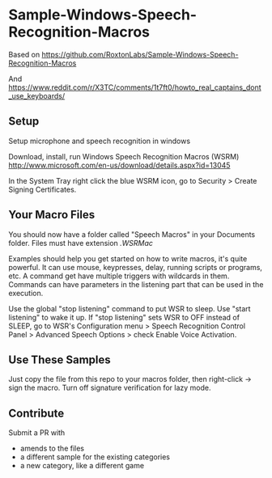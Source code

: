# Sample-Windows-Speech-Recognition-Macros

Based on
<https://github.com/RoxtonLabs/Sample-Windows-Speech-Recognition-Macros>

And
<https://www.reddit.com/r/X3TC/comments/1t7ft0/howto_real_captains_dont_use_keyboards/>

## Setup

Setup microphone and speech recognition in windows

Download, install, run Windows Speech Recognition Macros (WSRM) <http://www.microsoft.com/en-us/download/details.aspx?id=13045>

In the System Tray right click the blue WSRM icon, go to Security > Create Signing Certificates.

## Your Macro Files

You should now have a folder called "Speech Macros" in your Documents folder. Files must have extension *.WSRMac*

Examples should help you get started on how to write macros, it's quite powerful.
It can use mouse, keypresses, delay, running scripts or programs, etc.
A command get have multiple triggers with wildcards in them.
Commands can have parameters in the listening part that can be used in the execution.

Use the global "stop listening" command to put WSR to sleep. Use "start listening" to wake it up. If "stop listening" sets WSR to OFF instead of SLEEP, go to WSR's Configuration menu > Speech Recognition Control Panel > Advanced Speech Options > check Enable Voice Activation.

## Use These Samples

Just copy the file from this repo to your macros folder, then right-click -> sign the macro. Turn off signature verification for lazy mode.

## Contribute

Submit a PR with
 - amends to the files
 - a different sample for the existing categories
 - a new category, like a different game
